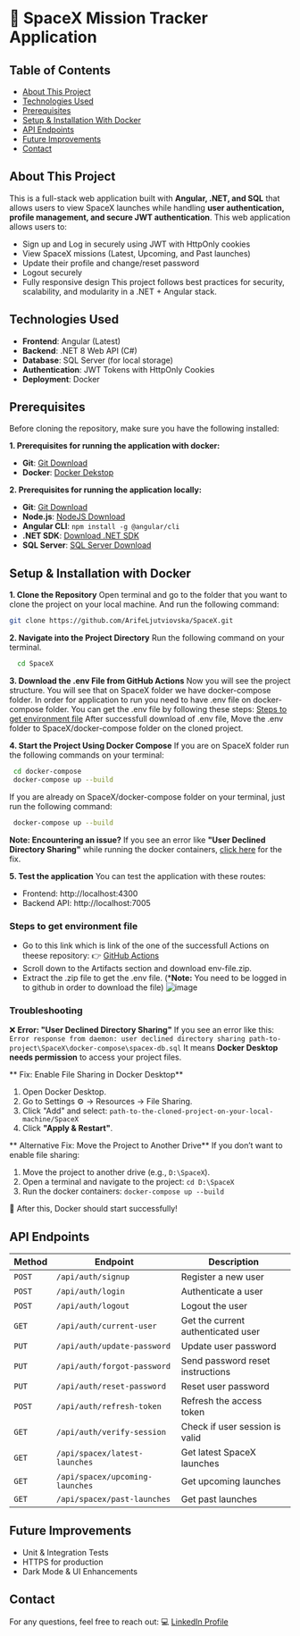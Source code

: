 # 🚀 SpaceX Mission Tracker Application

## Table of Contents
- [About This Project](#about-this-project)
- [Technologies Used](#technologies-used)
- [Prerequisites](#prerequisites)
- [Setup & Installation With Docker](#setup--installation-with-docker)
- [API Endpoints](#api-endpoints)
- [Future Improvements](#future-improvements)
- [Contact](#contact)




## About This Project
This is a full-stack web application built with **Angular, .NET, and SQL** that allows users to view 
SpaceX launches while handling **user authentication, profile management, and secure JWT authentication**.
This web application allows users to:
 -  Sign up and Log in securely using JWT with HttpOnly cookies
 -  View SpaceX missions (Latest, Upcoming, and Past launches)
 -  Update their profile and change/reset password
 -  Logout securely
 -  Fully responsive design
This project follows best practices for security, scalability, and modularity in a .NET + Angular stack.


## Technologies Used
- **Frontend**: Angular (Latest)
- **Backend**: .NET 8 Web API (C#)
- **Database**: SQL Server (for local storage)
- **Authentication**: JWT Tokens with HttpOnly Cookies
- **Deployment**: Docker



##  Prerequisites
Before cloning the repository, make sure you have the following installed:

**1. Prerequisites for running the application with docker:**

  - **Git**: [Git Download](https://git-scm.com/downloads)
  - **Docker**: [Docker Dekstop](https://download.docker.com/linux/ubuntu/dists/focal/pool/stable/amd64/)
    
**2. Prerequisites for running the application locally:**   
  - **Git**: [Git Download](https://git-scm.com/downloads)
  - **Node.js**: [NodeJS Download](https://nodejs.org/en/download)
  - **Angular CLI**: ```npm install -g @angular/cli```
 - **.NET SDK**: [Download .NET SDK](https://dotnet.microsoft.com/en-us/download)
  - **SQL Server**: [SQL Server Download](https://www.microsoft.com/en-us/sql-server/sql-server-downloads)



##  Setup & Installation with Docker
  **1. Clone the Repository**
  Open terminal and go to the folder that  you want to clone the project on your local machine. And run the following command:
   ```sh
   git clone https://github.com/ArifeLjutviovska/SpaceX.git
   ```
 **2. Navigate into the Project Directory**
 Run the following command on your terminal.
 ```sh
   cd SpaceX
   ```
 **3. Download the .env File from GitHub Actions**
Now you will see the project structure. You will see that on SpaceX folder we have docker-compose  folder. In order for application to run you need to have .env file on docker-compose folder.
You can get the .env file by following these steps: [Steps to get environment file](#steps-to-get-environment-file)
After successfull download of .env file,  Move the .env folder to SpaceX/docker-compose folder on the cloned project.

 **4. Start the Project Using Docker Compose**
 If you are on SpaceX folder run the following commands on your terminal:
  ```sh
   cd docker-compose
   docker-compose up --build
   ```
If you are already on SpaceX/docker-compose folder on your terminal, just run the following command:
  ```sh
   docker-compose up --build
   ```
**Note: Encountering an issue?**
If you see an error like **"User Declined Directory Sharing"** while running the docker containers, [click here](#troubleshooting) for the fix.

**5. Test the application**
You can test the application with these routes:
 - Frontend: http://localhost:4300
 - Backend API: http://localhost:7005





###  Steps to get environment file
- Go to this link which is link of the one of the successfull Actions on theese repository: 👉 [GitHub Actions](https://github.com/ArifeLjutviovska/SpaceX/actions/runs/13117986904)
- Scroll down to the Artifacts section and download env-file.zip.
- Extract the .zip file to get the .env file. (***Note:** You need to be logged in to github in order to download the file)
  ![image](https://github.com/user-attachments/assets/4773379c-ee21-439b-9b65-03541ca8e63a)  


### Troubleshooting
❌ **Error: "User Declined Directory Sharing"**
If you see an error like this:
 ```Error response from daemon: user declined directory sharing path-to-project\SpaceX\docker-compose\spacex-db.sql```
It means **Docker Desktop needs permission** to access your project files.

** Fix: Enable File Sharing in Docker Desktop**
1. Open Docker Desktop.
2. Go to Settings ⚙ → Resources → File Sharing.
3. Click "Add" and select: ```path-to-the-cloned-project-on-your-local-machine/SpaceX```
4. Click **"Apply & Restart"**.

** Alternative Fix: Move the Project to Another Drive**
If you don’t want to enable file sharing:
1. Move the project to another drive (e.g., `D:\SpaceX`).
2. Open a terminal and navigate to the project:
```cd D:\SpaceX```
3. Run the docker containers:
   ```docker-compose up --build```

    
🚀 After this, Docker should start successfully!





##  API Endpoints

| Method | Endpoint                            | Description                          |
|--------|-------------------------------------|--------------------------------------|
| `POST` | `/api/auth/signup`                 | Register a new user                 |
| `POST` | `/api/auth/login`                  | Authenticate a user                 |
| `POST` | `/api/auth/logout`                 | Logout the user                     |
| `GET`  | `/api/auth/current-user`           | Get the current authenticated user  |
| `PUT`  | `/api/auth/update-password`        | Update user password                |
| `PUT`  | `/api/auth/forgot-password`        | Send password reset instructions    |
| `PUT`  | `/api/auth/reset-password`         | Reset user password                 |
| `POST` | `/api/auth/refresh-token`          | Refresh the access token            |
| `GET`  | `/api/auth/verify-session`         | Check if user session is valid      |
| `GET`  | `/api/spacex/latest-launches`      | Get latest SpaceX launches          |
| `GET`  | `/api/spacex/upcoming-launches`    | Get upcoming launches               |
| `GET`  | `/api/spacex/past-launches`        | Get past launches                   |



##  Future Improvements
- Unit & Integration Tests
- HTTPS for production
- Dark Mode & UI Enhancements

##  Contact
For any questions, feel free to reach out:
💻 [LinkedIn Profile](https://www.linkedin.com/in/arife-ljutviovska-892b33192/)

